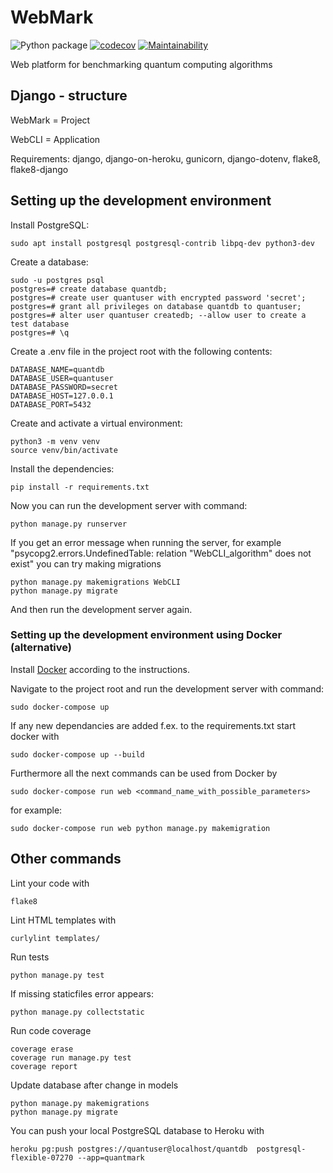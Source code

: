 # WebMark

![Python package](https://github.com/ohtu2021-kvantti/WebMark/workflows/Python%20package/badge.svg)
[![codecov](https://codecov.io/gh/ohtu2021-kvantti/WebMark/branch/main/graph/badge.svg?token=40N85S73PK)](https://codecov.io/gh/ohtu2021-kvantti/WebMark)
[![Maintainability](https://api.codeclimate.com/v1/badges/25622c2cc42215a674b4/maintainability)](https://codeclimate.com/github/ohtu2021-kvantti/WebMark/maintainability)

Web platform for benchmarking quantum computing algorithms

## Django - structure

WebMark = Project

WebCLI = Application

Requirements: django, django-on-heroku, gunicorn, django-dotenv, flake8, flake8-django

## Setting up the development environment

Install PostgreSQL:

```
sudo apt install postgresql postgresql-contrib libpq-dev python3-dev
```

Create a database:
```
sudo -u postgres psql
postgres=# create database quantdb;
postgres=# create user quantuser with encrypted password 'secret';
postgres=# grant all privileges on database quantdb to quantuser;
postgres=# alter user quantuser createdb; --allow user to create a test database
postgres=# \q
```

Create a .env file in the project root with the following contents:
```
DATABASE_NAME=quantdb
DATABASE_USER=quantuser
DATABASE_PASSWORD=secret
DATABASE_HOST=127.0.0.1
DATABASE_PORT=5432
```

Create and activate a virtual environment:
```
python3 -m venv venv
source venv/bin/activate
```

Install the dependencies:
```
pip install -r requirements.txt
```

Now you can run the development server with command:
```
python manage.py runserver
```

If you get an error message when running the server, for example "psycopg2.errors.UndefinedTable: relation "WebCLI_algorithm" does not exist" you can try making migrations
```
python manage.py makemigrations WebCLI
python manage.py migrate
```
And then run the development server again.

### Setting up the development environment using Docker (alternative)

Install [Docker](https://docs.docker.com/engine/install/) according to the instructions.

Navigate to the project root and run the development server with command:
```
sudo docker-compose up
```
If any new dependancies are added f.ex. to the requirements.txt start docker with
```
sudo docker-compose up --build
```
Furthermore all the next commands can be used from Docker by
```
sudo docker-compose run web <command_name_with_possible_parameters>
```
for example:
```
sudo docker-compose run web python manage.py makemigration
```

## Other commands

Lint your code with
```
flake8
```

Lint HTML templates with
```
curlylint templates/
```

Run tests
```
python manage.py test
```

If missing staticfiles error appears:
```
python manage.py collectstatic
```

Run code coverage
```
coverage erase
coverage run manage.py test
coverage report
```

Update database after change in models
```
python manage.py makemigrations
python manage.py migrate

```

You can push your local PostgreSQL database to Heroku with
```
heroku pg:push postgres://quantuser@localhost/quantdb  postgresql-flexible-07270 --app=quantmark
```



